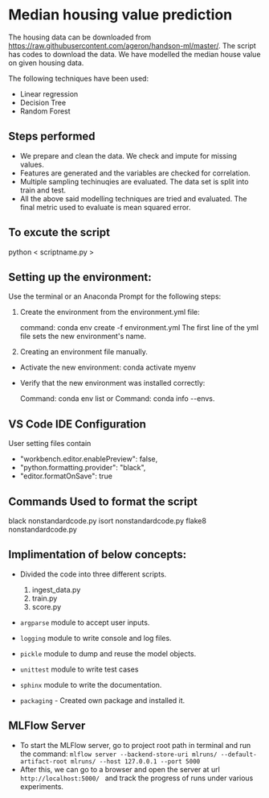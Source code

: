 # Median housing value prediction

The housing data can be downloaded from https://raw.githubusercontent.com/ageron/handson-ml/master/. The script has codes to download the data. We have modelled the median house value on given housing data.

The following techniques have been used:

 - Linear regression
 - Decision Tree
 - Random Forest

## Steps performed
 - We prepare and clean the data. We check and impute for missing values.
 - Features are generated and the variables are checked for correlation.
 - Multiple sampling techinuqies are evaluated. The data set is split into train and test.
 - All the above said modelling techniques are tried and evaluated. The final metric used to evaluate is mean squared error.

## To excute the script
python < scriptname.py >


## Setting up the environment:
Use the terminal or an Anaconda Prompt for the following steps:

 1) Create the environment from the environment.yml file:

    command: conda env create -f environment.yml
    The first line of the yml file sets the new environment's name.

 2) Creating an environment file manually.

  - Activate the new environment: conda activate myenv

  - Verify that the new environment was installed correctly:

    Command: conda env list
    or
    Command: conda info --envs.

## VS Code IDE Configuration
User setting files contain
 - "workbench.editor.enablePreview": false,
 - "python.formatting.provider": "black",
 - "editor.formatOnSave": true


## Commands Used to format the script
black nonstandardcode.py
isort nonstandardcode.py
flake8 nonstandardcode.py


## Implimentation of below concepts:
 - Divided the code into three different scripts.
   1) ingest_data.py
   2) train.py
   3) score.py

 - ``argparse`` module to accept user inputs.
 - ``logging`` module to write console and log files.
 - ``pickle`` module to dump and reuse the model objects.
 - ``unittest`` module to write test cases
 - ``sphinx`` module to write the documentation.
 - ``packaging`` - Created own package and installed it.


## MLFlow Server
 - To start the MLFlow server, go to project root path in terminal and run the command:
`mlflow server --backend-store-uri mlruns/ --default-artifact-root mlruns/ --host 127.0.0.1 --port 5000`
 - After this, we can go to a browser and open the server at url `http://localhost:5000/ ` and track the
progress of runs under various experiments.